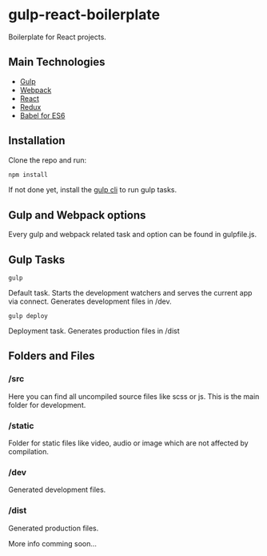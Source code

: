 # gulp-react-boilerplate
Boilerplate for React projects.

## Main Technologies

- [Gulp](https://gulpjs.com/)
- [Webpack](https://webpack.js.org/)
- [React](https://reactjs.org/)
- [Redux](https://redux.js.org/)
- [Babel for ES6](https://babeljs.io/)

## Installation

Clone the repo and run:
```javascript
npm install
```
If not done yet, install the [gulp cli](https://github.com/gulpjs/gulp/blob/master/docs/getting-started.md) to run gulp tasks.

## Gulp and Webpack options

Every gulp and webpack related task and option can be found in gulpfile.js. 

## Gulp Tasks

```
gulp
```
Default task. 
Starts the development watchers and serves the current app via connect. Generates development files in /dev.

```
gulp deploy
```
Deployment task.
Generates production files in /dist

## Folders and Files

### /src
Here you can find all uncompiled source files like scss or js. This is the main folder for development.

### /static
Folder for static files like video, audio or image which are not affected by compilation.

### /dev
Generated development files.

### /dist
Generated production files.


More info comming soon...
